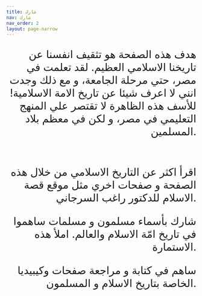 ```yaml
---
title: شارك
nav: شارك
nav_order: 2
layout: page-narrow
---
```




<p style="text-align: right; font-size:2em">
هدف هذه الصفحة هو تثقيف انفسنا عن تاريخنا الاسلامي العظيم. لقد تعلمت في مصر، حتي مرحلة الجامعة، و مع ذلك وجدت انني لا اعرف شيئا عن تاريخ الامة الاسلامية!
للأسف هذه الظاهرة لا تقتصر علي المنهج التعليمي في مصر، و لكن في معظم بلاد المسلمين.
</p>
<br/>

<p style="text-align: right; font-size:2em">
اقرأ اكثر عن التاريخ الاسلامي من خلال هذه الصفحة و صفحات اخري مثل موقع قصة الاسلام للدكتور راغب السرجاني.
</p>

<p style="text-align: right; font-size:2em">
شارك بأسماء مسلمون و مسلمات ساهموا في تاريخ امّة الاسلام والعالم. املأ هذه الاستمارة.
</p>

<p style="text-align: right; font-size:2em">
ساهم في كتابة و مراجعة صفحات وكيبيديا الخاصة بتاريخ الاسلام و المسلمون.
</p>